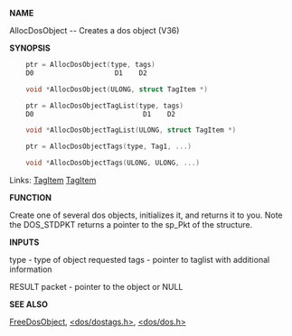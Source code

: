 
**NAME**

AllocDosObject -- Creates a dos object (V36)

**SYNOPSIS**

```c
    ptr = AllocDosObject(type, tags)
    D0                    D1    D2

    void *AllocDosObject(ULONG, struct TagItem *)

    ptr = AllocDosObjectTagList(type, tags)
    D0                           D1    D2

    void *AllocDosObjectTagList(ULONG, struct TagItem *)

    ptr = AllocDosObjectTags(type, Tag1, ...)

    void *AllocDosObjectTags(ULONG, ULONG, ...)

```
Links: [TagItem](_OQRE) [TagItem](_OQRE) 

**FUNCTION**

Create one of several dos objects, initializes it, and returns it
to you.  Note the DOS_STDPKT returns a pointer to the sp_Pkt of the
structure.

**INPUTS**

type - type of object requested
tags - pointer to taglist with additional information

RESULT
packet - pointer to the object or NULL

**SEE ALSO**

[FreeDosObject](FreeDosObject), [&#060;dos/dostags.h&#062;](_OOVD), [&#060;dos/dos.h&#062;](_OOVX)
